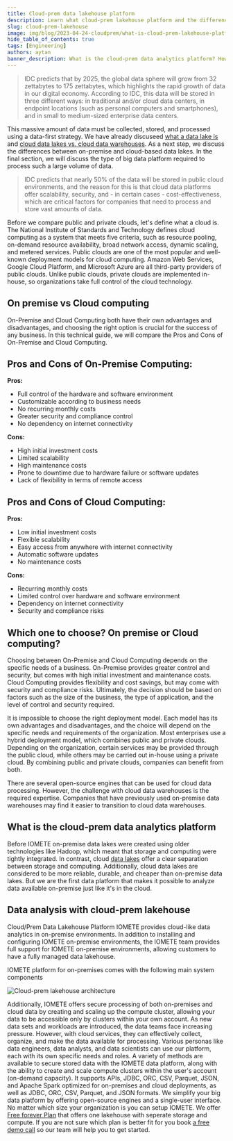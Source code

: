 ```yaml
---
title: Cloud-prem data lakehouse platform
description: Learn what cloud-prem lakehouse platform and the differences between on-premise and cloud architectures and how to choose the right platform for your organization's needs
slug: cloud-prem-lakehouse
image: img/blog/2023-04-24-cloudprem/what-is-cloud-prem-lakehouse-platform.png
hide_table_of_contents: true
tags: [Engineering]
authors: aytan
banner_description: What is the cloud-prem data analytics platform? How to choose the right platform?
---
```


> IDC predicts that by 2025, the global data sphere will grow from 32 zettabytes to 175 zettabytes, which highlights the rapid growth of data in our digital economy. According to IDC, this data will be stored in three different ways: in traditional and/or cloud data centers, in endpoint locations (such as personal computers and smartphones), and in small to medium-sized enterprise data centers.

<!-- truncate -->

This massive amount of data must be collected, stored, and processed using a data-first strategy. We have already discuseed [what a data lake is](https://iomete.com/blog/data-lake-benefits-2023) and [cloud data lakes vs. cloud data warehouses](https://iomete.com/blog/data-warehouses-vs-data-lakehouses). As a next step, we discuss the differences between on-premise and cloud-based data lakes. In the final section, we will discuss the type of big data platform required to process such a large volume of data.

> IDC predicts that nearly 50% of the data will be stored in public cloud environments, and the reason for this is that cloud data platforms offer scalability, security, and - in certain cases - cost-effectiveness, which are critical factors for companies that need to process and store vast amounts of data.

Before we compare public and private clouds, let's define what a cloud is. The National Institute of Standards and Technology defines cloud computing as a system that meets five criteria, such as resource pooling, on-demand resource availability, broad network access, dynamic scaling, and metered services. Public clouds are one of the most popular and well-known deployment models for cloud computing. Amazon Web Services, Google Cloud Platform, and Microsoft Azure are all third-party providers of public clouds. Unlike public clouds, private clouds are implemented in-house, so organizations take full control of the cloud technology.

## On premise vs Cloud computing

On-Premise and Cloud Computing both have their own advantages and disadvantages, and choosing the right option is crucial for the success of any business. In this technical guide, we will compare the Pros and Cons of On-Premise and Cloud Computing.

## Pros and Cons of On-Premise Computing:

**Pros:**

- Full control of the hardware and software environment
- Customizable according to business needs
- No recurring monthly costs
- Greater security and compliance control
- No dependency on internet connectivity

**Cons:**

- High initial investment costs
- Limited scalability
- High maintenance costs
- Prone to downtime due to hardware failure or software updates
- Lack of flexibility in terms of remote access

## Pros and Cons of Cloud Computing:

**Pros:**

- Low initial investment costs
- Flexible scalability
- Easy access from anywhere with internet connectivity
- Automatic software updates
- No maintenance costs

**Cons:**

- Recurring monthly costs
- Limited control over hardware and software environment
- Dependency on internet connectivity
- Security and compliance risks

## Which one to choose? On premise or Cloud computing?

Choosing between On-Premise and Cloud Computing depends on the specific needs of a business. On-Premise provides greater control and security, but comes with high initial investment and maintenance costs. Cloud Computing provides flexibility and cost savings, but may come with security and compliance risks. Ultimately, the decision should be based on factors such as the size of the business, the type of application, and the level of control and security required.

It is impossible to choose the right deployment model. Each model has its own advantages and disadvantages, and the choice will depend on the specific needs and requirements of the organization. Most enterprises use a hybrid deployment model, which combines public and private clouds. Depending on the organization, certain services may be provided through the public cloud, while others may be carried out in-house using a private cloud. By combining public and private clouds, companies can benefit from both.

There are several open-source engines that can be used for cloud data processing. However, the challenge with cloud data warehouses is the required expertise. Companies that have previously used on-premise data warehouses may find it easier to transition to cloud data warehouses.

## **What is the cloud-prem data analytics platform**

Before IOMETE on-premise data lakes were created using older technologies like Hadoop, which meant that storage and computing were tightly integrated. In contrast, cloud [data lakes](https://iomete.com/blog/data-lake-benefits-2023) offer a clear separation between storage and computing. Additionally, cloud data lakes are considered to be more reliable, durable, and cheaper than on-premise data lakes. But we are the first data platform that makes it possible to analyze data available on-premise just like it's in the cloud.

## Data analysis with cloud-prem lakehouse

Cloud/Prem Data Lakehouse Platform IOMETE provides cloud-like data analytics in on-premise environments. In addition to installing and configuring IOMETE on-premise environments, the IOMETE team provides full support for IOMETE on-premise environments, allowing customers to have a fully managed data lakehouse.

IOMETE platform for on-premises comes with the following main system components

![Cloud-prem lakehouse architecture](/img/blog/2023-04-24-cloudprem/cloud-prem-lakehouse-architecture.png)

Additionally, IOMETE offers secure processing of both on-premises and cloud data by creating and scaling up the compute cluster, allowing your data to be accessible only by clusters within your own account. As new data sets and workloads are introduced, the data teams face increasing pressure. However, with cloud services, they can effectively collect, organize, and make the data available for processing. Various personas like data engineers, data analysts, and data scientists can use our platform, each with its own specific needs and roles. A variety of methods are available to secure stored data with the IOMETE data platform, along with the ability to create and scale compute clusters within the user's account (on-demand capacity). It supports APIs, JDBC, ORC, CSV, Parquet, JSON, and Apache Spark optimized for on-premises and cloud deployments, as well as JDBC, ORC, CSV, Parquet, and JSON formats. We simplify your big data platform by offering open-source engines and a single-user interface. No matter which size your organization is you can setup IOMETE. We offer [Free forever Plan](https://iomete.com/pricing#comparison) that offers one lakehouse with seperate storage and compute. If you are not sure which plan is better fit for you book [a free demo call](https://calendly.com/d/g23-tpw-hnc/iomete-30-min-demo-discovery-call?) so our team will help you to get started.
